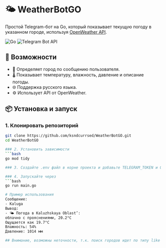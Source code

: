 # 🌤 WeatherBotGO

Простой Telegram-бот на Go, который показывает текущую погоду в указанном городе, используя [OpenWeather API](https://openweathermap.org/api).

![Go](https://img.shields.io/badge/Go-1.18%2B-blue?logo=go)
![Telegram Bot API](https://img.shields.io/badge/Telegram-Bot-blue?logo=telegram)

## 🚀 Возможности

- 📍 Определяет город по сообщению пользователя.
- 🌡 Показывает температуру, влажность, давление и описание погоды.
- 🌐 Поддержка русского языка.
- ⚙️ Использует API от OpenWeather.

## 📦 Установка и запуск

### 1. Клонировать репозиторий

```bash
git clone https://github.com/ksndcurrsed/WeatherBotGO.git
cd WeatherBotGO

### 2. Установить зависимости
```bash
go mod tidy

### 3. Создайте .env файл в корне проекта и добавьте TELEGRAM_TOKEN и OPENWEATHER_API_KEY

### 4. Запускайте через
```bash
go run main.go

# Пример использования
Сообщение:
- Kaluga
Вывод: 
- 🌤 Погода в Kaluzhskaya Oblast’:
облачно с прояснениями, 20.2°C
Ощущается как 19.7°C
Влажность: 54%
Давление: 1014 мм

## Внимание, возможны неточности, т.к. поиск городов идет по типу like
 
